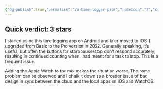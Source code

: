 ```yaml
---
{"dg-publish":true,"permalink":"/a-time-logger-pro/","noteIcon":"2","created":"","updated":""}
---
```


## Quick verdict: 3 stars

I started using this time logging app on Android and later moved to iOS. I upgraded from Basic to the Pro version in 2022. Generally speaking, it's useful, but often the buttons for start/pause/stop don't respond accurately, resulting in continued counting when I had meant for a task to stop. This is a frequent issue.

Adding the Apple Watch to the mix makes the situation worse. The same problem can be observed and I chalk it down as a broader issue of bad design in sync between the cloud and the local apps on iOS and WatchOS.